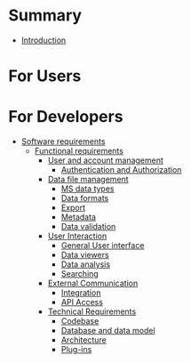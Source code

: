 # Summary
- [Introduction](introduction.md)
# For Users

# For Developers
- [Software requirements](dev/requirements/requirements.md)
  - [Functional requirements]()
    - [User and account management](dev/requirements/functional/accountmanagement.md)
      - [Authentication and Authorization](dev/requirements/functional/aai.md)
    - [Data file management]()
      - [MS data types](dev/requirements/functional/datatypes.md)
      - [Data formats](dev/requirements/functional/dataformats.md)
      - [Export](dev/requirements/functional/export.md)
      - [Metadata](dev/requirements/functional/metadata.md)
      - [Data validation](dev/requirements/functional/validation.md)
    - [User Interaction]()
      - [General User interface](dev/requirements/functional/ui.md)
      - [Data viewers](dev/requirements/functional/dataviewers.md)
      - [Data analysis](dev/requirements/functional/analysis.md)
      - [Searching](dev/requirements/functional/search.md)
    - [External Communication]()
      - [Integration](dev/requirements/functional/integration.md)
      - [API Access](dev/requirements/functional/api.md)
    - [Technical Requirements]()
      - [Codebase](dev/requirements/technical/codebase.md.md)
      - [Database and data model](dev/requirements/technical/data.md)
      - [Architecture](dev/requirements/technical/architecture.md)
      - [Plug-ins](dev/requirements/technical/plugin.md)